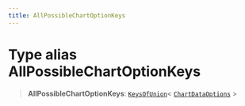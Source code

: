```yaml
---
title: AllPossibleChartOptionKeys
---
```


# Type alias AllPossibleChartOptionKeys

> **AllPossibleChartOptionKeys**: [`KeysOfUnion`](type-alias.KeysOfUnion.md)\< [`ChartDataOptions`](type-alias.ChartDataOptions.md) \>
